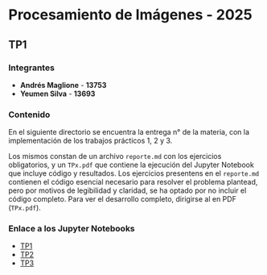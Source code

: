 # Procesamiento de Imágenes - 2025
## TP1

### Integrantes
- **Andrés Maglione** - **13753**
- **Yeumen Silva** - **13693**

### Contenido
En el siguiente directorio se encuentra la entrega n° de la materia, con la implementación de los trabajos prácticos 1, 2 y 3.

Los mismos constan de un archivo `reporte.md` con los ejercicios obligatorios, y un `TPx.pdf` que contiene la ejecución del Jupyter Notebook que incluye código y resultados. Los ejercicios presentens en el `reporte.md` contienen el código esencial necesario para resolver el problema plantead, pero por motivos de legibilidad y claridad, se ha optado por no incluir el código completo. Para ver el desarrollo completo, dirigirse al en PDF (`TPx.pdf`).

### Enlace a los Jupyter Notebooks
- [TP1](https://github.com/Yeu07/Image-Processing/blob/main/TP1/TP1.ipynb)
- [TP2](https://github.com/Yeu07/Image-Processing/blob/main/TP2/TP2.ipynb)
- [TP3](https://github.com/Yeu07/Image-Processing/blob/main/TP3/TP3.ipynb)
